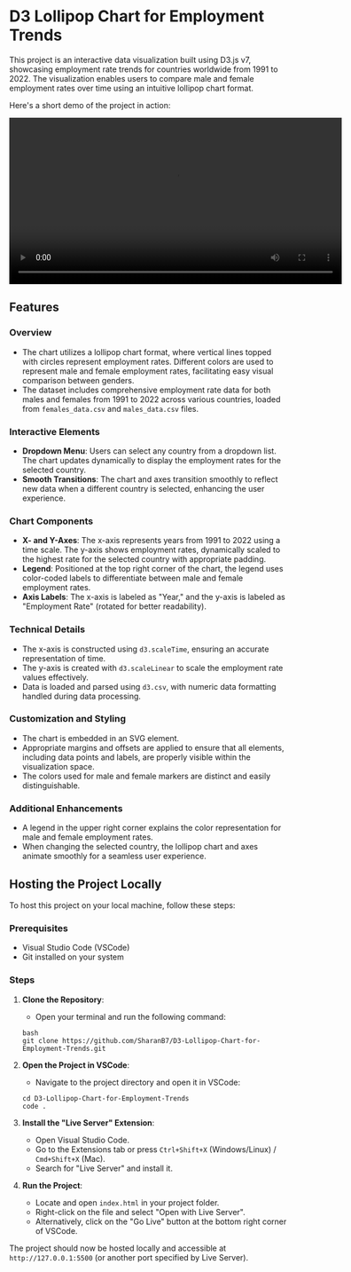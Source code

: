 # D3 Lollipop Chart for Employment Trends

This project is an interactive data visualization built using D3.js v7, showcasing employment rate trends for countries worldwide from 1991 to 2022. The visualization enables users to compare male and female employment rates over time using an intuitive lollipop chart format.

Here's a short demo of the project in action:

<video width="600" controls>
  <source src="utils/demo.mp4" type="video/mp4">
  Your browser does not support the video tag.
</video>

## Features

### Overview
- The chart utilizes a lollipop chart format, where vertical lines topped with circles represent employment rates. Different colors are used to represent male and female employment rates, facilitating easy visual comparison between genders.
- The dataset includes comprehensive employment rate data for both males and females from 1991 to 2022 across various countries, loaded from `females_data.csv` and `males_data.csv` files.

### Interactive Elements
- **Dropdown Menu**: Users can select any country from a dropdown list. The chart updates dynamically to display the employment rates for the selected country.
- **Smooth Transitions**: The chart and axes transition smoothly to reflect new data when a different country is selected, enhancing the user experience.

### Chart Components
- **X- and Y-Axes**: The x-axis represents years from 1991 to 2022 using a time scale. The y-axis shows employment rates, dynamically scaled to the highest rate for the selected country with appropriate padding.
- **Legend**: Positioned at the top right corner of the chart, the legend uses color-coded labels to differentiate between male and female employment rates.
- **Axis Labels**: The x-axis is labeled as "Year," and the y-axis is labeled as "Employment Rate" (rotated for better readability).

### Technical Details
- The x-axis is constructed using `d3.scaleTime`, ensuring an accurate representation of time.
- The y-axis is created with `d3.scaleLinear` to scale the employment rate values effectively.
- Data is loaded and parsed using `d3.csv`, with numeric data formatting handled during data processing.

### Customization and Styling
- The chart is embedded in an SVG element.
- Appropriate margins and offsets are applied to ensure that all elements, including data points and labels, are properly visible within the visualization space.
- The colors used for male and female markers are distinct and easily distinguishable.

### Additional Enhancements
- A legend in the upper right corner explains the color representation for male and female employment rates.
- When changing the selected country, the lollipop chart and axes animate smoothly for a seamless user experience.

## Hosting the Project Locally

To host this project on your local machine, follow these steps:

### Prerequisites
- Visual Studio Code (VSCode)
- Git installed on your system

### Steps

1. **Clone the Repository**:
   - Open your terminal and run the following command:
   ```
   bash
   git clone https://github.com/SharanB7/D3-Lollipop-Chart-for-Employment-Trends.git
   ```

2. **Open the Project in VSCode**:
   - Navigate to the project directory and open it in VSCode:
   ```
   cd D3-Lollipop-Chart-for-Employment-Trends
   code .
   ```

3. **Install the "Live Server" Extension**:
   - Open Visual Studio Code.
   - Go to the Extensions tab or press `Ctrl+Shift+X` (Windows/Linux) / `Cmd+Shift+X` (Mac).
   - Search for "Live Server" and install it.

4. **Run the Project**:
   - Locate and open `index.html` in your project folder.
   - Right-click on the file and select "Open with Live Server".
   - Alternatively, click on the "Go Live" button at the bottom right corner of VSCode.

The project should now be hosted locally and accessible at `http://127.0.0.1:5500` (or another port specified by Live Server).